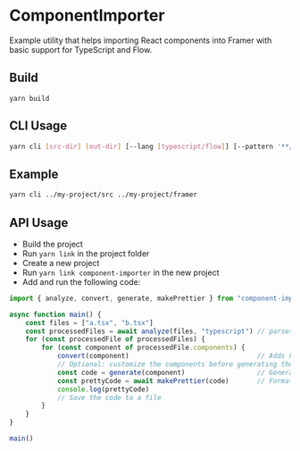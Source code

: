 # ComponentImporter

Example utility that helps importing React components into Framer with basic support for TypeScript and Flow.

## Build

```
yarn build
```

## CLI Usage

```bash
yarn cli [src-dir] [out-dir] [--lang [typescript/flow]] [--pattern '**/*.{tsx,ts,js,jsx}']
```

## Example

```bash
yarn cli ../my-project/src ../my-project/framer
```

## API Usage

* Build the project
* Run `yarn link` in the project folder
* Create a new project
* Run `yarn link component-importer` in the new project
* Add and run the following code:

```typescript
import { analyze, convert, generate, makePrettier } from "component-importer"

async function main() {
    const files = ["a.tsx", "b.tsx"]
    const processedFiles = await analyze(files, "typescript") // parses source files, analyzes components and type information
    for (const processedFile of processedFiles) {
        for (const component of processedFile.components) {            
            convert(component)                                // Adds Framer X component info (property controls)
            // Optional: customize the components before generating the code
            const code = generate(component)                  // Generates the code
            const prettyCode = await makePrettier(code)       // Formats the code
            console.log(prettyCode)
            // Save the code to a file
        }
    }
}

main()
```
